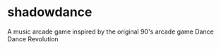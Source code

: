 # shadowdance
A music arcade game inspired by the original 90's arcade game Dance Dance Revolution 
